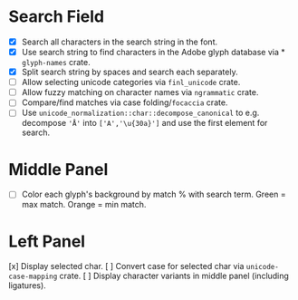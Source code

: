 # Search Field

* [x] Search all characters in the search string in the font.
* [x] Use search string to find characters in the Adobe glyph database via * `glyph-names` crate.
* [x] Split search string by spaces and search each separately.
* [ ] Allow selecting unicode categories via `finl_unicode` crate.
* [ ] Allow fuzzy matching on character names via `ngrammatic` crate.
* [ ] Compare/find matches via case folding/`focaccia` crate.
* [ ] Use `unicode_normalization::char::decompose_canonical` to e.g. decompose `'Å'` into `['A','\u{30a}']` and use the first element for search.

# Middle Panel
* [ ] Color each glyph's background by match % with search term. Green = max match. Orange = min match.

# Left Panel

[x] Display selected char.
[ ] Convert case for selected char via `unicode-case-mapping` crate.
[ ] Display character variants in middle panel (including ligatures).

